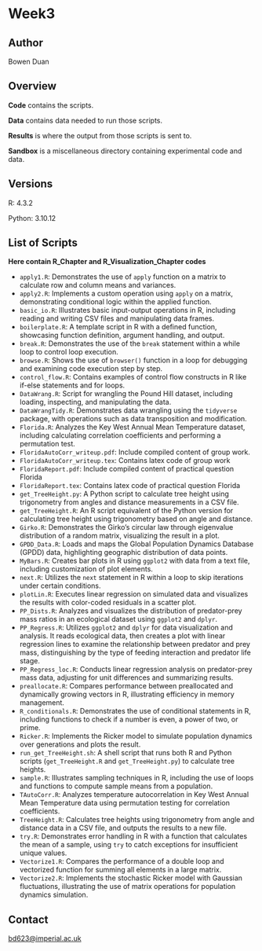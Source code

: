 # Week3
## Author

Bowen Duan

## Overview

**Code** contains the scripts.

**Data** contains data needed to run those scripts.

**Results** is where the output from those scripts is sent to.

**Sandbox** is a miscellaneous directory containing experimental code and data.

## Versions

R: 4.3.2

Python: 3.10.12

## List of Scripts
**Here contain R_Chapter and R_Visualization_Chapter codes**

- `apply1.R`: Demonstrates the use of `apply` function on a matrix to calculate row and column means and variances.
- `apply2.R`: Implements a custom operation using `apply` on a matrix, demonstrating conditional logic within the applied function.
- `basic_io.R`: Illustrates basic input-output operations in R, including reading and writing CSV files and manipulating data frames.
- `boilerplate.R`: A template script in R with a defined function, showcasing function definition, argument handling, and output.
- `break.R`: Demonstrates the use of the `break` statement within a while loop to control loop execution.
- `browse.R`: Shows the use of `browser()` function in a loop for debugging and examining code execution step by step.
- `control_flow.R`: Contains examples of control flow constructs in R like if-else statements and for loops.
- `DataWrang.R`: Script for wrangling the Pound Hill dataset, including loading, inspecting, and manipulating the data.
- `DataWrangTidy.R`: Demonstrates data wrangling using the `tidyverse` package, with operations such as data transposition and modification.
- `Florida.R`: Analyzes the Key West Annual Mean Temperature dataset, including calculating correlation coefficients and performing a permutation test.
- `FloridaAutoCorr_writeup.pdf`: Include compiled content of group work.
- `FloridaAutoCorr_writeup.tex`: Contains latex code of group work
- `FloridaReport.pdf`: Include compiled content of practical question Florida
- `FloridaReport.tex`: Contains latex code of practical question Florida
- `get_TreeHeight.py`: A Python script to calculate tree height using trigonometry from angles and distance measurements in a CSV file.
- `get_TreeHeight.R`: An R script equivalent of the Python version for calculating tree height using trigonometry based on angle and distance.
- `Girko.R`: Demonstrates the Girko’s circular law through eigenvalue distribution of a random matrix, visualizing the result in a plot.
- `GPDD_Data.R`: Loads and maps the Global Population Dynamics Database (GPDD) data, highlighting geographic distribution of data points.
- `MyBars.R`: Creates bar plots in R using `ggplot2` with data from a text file, including customization of plot elements.
- `next.R`: Utilizes the `next` statement in R within a loop to skip iterations under certain conditions.
- `plotLin.R`: Executes linear regression on simulated data and visualizes the results with color-coded residuals in a scatter plot.
- `PP_Dists.R`: Analyzes and visualizes the distribution of predator-prey mass ratios in an ecological dataset using `ggplot2` and `dplyr`.
- `PP_Regress.R`: Utilizes `ggplot2` and `dplyr` for data visualization and analysis. It reads ecological data, then creates a plot with linear regression lines to examine the relationship between predator and prey mass, distinguishing by the type of feeding interaction and predator life stage.
- `PP_Regress_loc.R`: Conducts linear regression analysis on predator-prey mass data, adjusting for unit differences and summarizing results.
- `preallocate.R`: Compares performance between preallocated and dynamically growing vectors in R, illustrating efficiency in memory management.
- `R_conditionals.R`: Demonstrates the use of conditional statements in R, including functions to check if a number is even, a power of two, or prime.
- `Ricker.R`: Implements the Ricker model to simulate population dynamics over generations and plots the result.
- `run_get_TreeHeight.sh`: A shell script that runs both R and Python scripts (`get_TreeHeight.R` and `get_TreeHeight.py`) to calculate tree heights.
- `sample.R`: Illustrates sampling techniques in R, including the use of loops and functions to compute sample means from a population.
- `TAutoCorr.R`: Analyzes temperature autocorrelation in Key West Annual Mean Temperature data using permutation testing for correlation coefficients.
- `TreeHeight.R`: Calculates tree heights using trigonometry from angle and distance data in a CSV file, and outputs the results to a new file.
- `try.R`: Demonstrates error handling in R with a function that calculates the mean of a sample, using `try` to catch exceptions for insufficient unique values.
- `Vectorize1.R`: Compares the performance of a double loop and vectorized function for summing all elements in a large matrix.
- `Vectorize2.R`: Implements the stochastic Ricker model with Gaussian fluctuations, illustrating the use of matrix operations for population dynamics simulation.




## Contact

bd623@imperial.ac.uk
